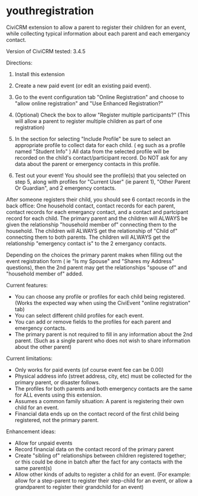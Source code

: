 youthregistration
=================

CiviCRM extension to allow a parent to register their children for an event, while collecting typical 
information about each parent and each emergancy contact. 

Version of CiviCRM tested:  3.4.5

Directions:

1) Install this extension

2) Create a new paid event (or edit an existing paid event).

3) Go to the event configuration tab "Online Registration" and choose to "allow online registration" and 
"Use Enhanced Registration?"

4) (Optional) Check the box to allow "Register multiple participants?" 
(This will allow a parent to register multiple children as part of one registration)

5) In the section for selecting "Include Profile"  be sure to select an appropriate profile to collect 
data for each child. ( eg such as a profile named "Student Info" )  All data from the selected profile will be 
recorded on the child's contact/participant record. Do NOT ask for any data about the parent or emergency 
contacts in this profile.

6) Test out your event!   You should see the profile(s) that you selected on step 5, 
along with profiles for "Current User" (ie parent 1), "Other Parent Or Guardian", and 2 emergency contacts. 


After someone registers their child, you should see 6 contact records in the back office: One household contact,
contact records for each parent, contact records for each emergancy contact, and a contact and partcipant record 
for each child.  The primary parent and the children will ALWAYS be given the relationship "household member of" 
connecting them to the household.   The children will ALWAYS get the relationship of "Child of" connecting 
them to both parents. The children will ALWAYS get the relationship "emergency contact is" to the 2 emergancy contacts. 

Depending on the choices the primary parent makes when filling out the event registration form 
( ie "Is my Spouse" and "Shares my Address" questions), then the 2nd parent may get the relationships
"spouse of" and "household member of" added. 

Current features: 

- You can choose any profile or profiles for each child being registered.  (Works the expected way when using the CiviEvent "online registration" tab)
- You can select different child profiles for each event. 
- You can add or remove fields to the profiles for each parent and emergency contacts. 
- The primary parent is not required to fill in any information about the 2nd parent. (Such as a single parent who does not wish to share information about the other parent)

Current limitations:

- Only works for paid events (of course event fee can be 0.00) 
- Physical address info (street address, city, etc) must be collected for the primary parent, or disaster follows. 
- The profiles for both parents and both emergency contacts are the same for ALL events using this extension. 
- Assumes a common family situation: A parent is registering their own child for an event.
- Financial data ends up on the contact record of the first child being registered, not the primary parent. 

Enhancement ideas:

- Allow for unpaid events
- Record financial data on the contact record of the primary parent
- Create "sibling of" relationships between children registered together; or this could be done in batch after the fact for any contacts with the same parent(s) 
- Allow other kinds of adults to register a child for an event. (For example: allow for a step-parent to register their step-child for an event, or allow a grandparent to register their grandchild for an event)
 














